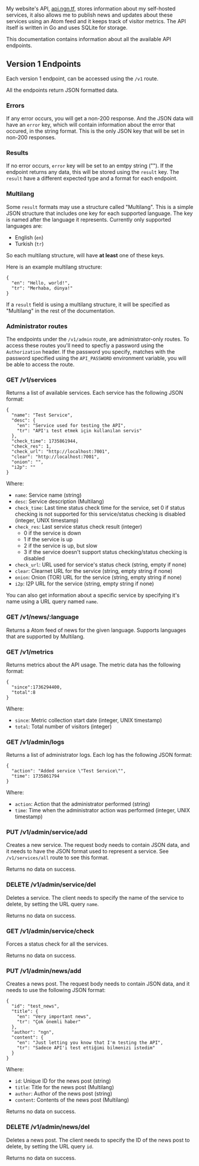 My website's API, [api.ngn.tf](https://api.ngn.tf), stores information about my
self-hosted services, it also allows me to publish news and updates about these
services using an Atom feed and it keeps track of visitor metrics. The API itself is
written in Go and uses SQLite for storage.

This documentation contains information about all the available API endpoints.

## Version 1 Endpoints
Each version 1 endpoint, can be accessed using the `/v1` route.

All the endpoints return JSON formatted data.

### Errors
If any error occurs, you will get a non-200 response. And the JSON data will have an
`error` key, which will contain information about the error that occured, in the
string format. This is the only JSON key that will be set in non-200 responses.

### Results
If no error occurs, `error` key will be set to an emtpy string (""). If the endpoint
returns any data, this will be stored using the `result` key. The `result` have a
different expected type and a format for each endpoint.

### Multilang
Some `result` formats may use a structure called "Multilang". This is a simple JSON
structure that includes one key for each supported language. The key is named after
the language it represents. Currently only supported languages are:
- English (`en`)
- Turkish (`tr`)

So each multilang structure, will have **at least** one of these keys.

Here is an example multilang structure:
```
{
  "en": "Hello, world!",
  "tr": "Merhaba, dünya!"
}
```
If a `result` field is using a multilang structure, it will be specified as "Multilang"
in the rest of the documentation.

### Administrator routes
The endpoints under the `/v1/admin` route, are administrator-only routes. To access
these routes you'll need to specfiy a password using the `Authorization` header. If
the password you specify, matches with the password specified using the `API_PASSWORD`
environment variable, you will be able to access the route.

### GET /v1/services
Returns a list of available services. Each service has the following JSON format:
```
{
  "name": "Test Service",
  "desc": {
    "en": "Service used for testing the API",
    "tr": "API'ı test etmek için kullanılan servis"
  },
  "check_time": 1735861944,
  "check_res": 1,
  "check_url": "http://localhost:7001",
  "clear": "http://localhost:7001",
  "onion": "",
  "i2p": ""
}
```
Where:
- `name`: Service name (string)
- `desc`: Service description (Multilang)
- `check_time`: Last time status check time for the service, set 0 if status checking is
not supported for this service/status checking is disabled (integer, UNIX timestamp)
- `check_res`: Last service status check result (integer)
  * 0 if the service is down
  * 1 if the service is up
  * 2 if the service is up, but slow
  * 3 if the service doesn't support status checking/status checking is disabled
- `check_url`: URL used for service's status check (string, empty if none)
- `clear`: Clearnet URL for the service (string, empty string if none)
- `onion`: Onion (TOR) URL for the service (string, empty string if none)
- `i2p`: I2P URL for the service (string, empty string if none)

You can also get information about a specific service by specifying it's name using
a URL query named `name`.

### GET /v1/news/:language
Returns a Atom feed of news for the given language. Supports languages that are supported
by Multilang.

### GET /v1/metrics
Returns metrics about the API usage. The metric data has the following format:
```
{
  "since":1736294400,
  "total":8
}
```
Where:
- `since`: Metric collection start date (integer, UNIX timestamp)
- `total`: Total number of visitors (integer)

### GET /v1/admin/logs
Returns a list of administrator logs. Each log has the following JSON format:
```
{
  "action": "Added service \"Test Service\"",
  "time": 1735861794
}
```
Where:
- `action`: Action that the administrator performed (string)
- `time`: Time when the administrator action was performed (integer, UNIX timestamp)

### PUT /v1/admin/service/add
Creates a new service. The request body needs to contain JSON data, and it needs to
have the JSON format used to represent a service. See `/v1/services/all` route to
see this format.

Returns no data on success.

### DELETE /v1/admin/service/del
Deletes a service. The client needs to specify the name of the service to delete, by
setting the URL query `name`.

Returns no data on success.

### GET /v1/admin/service/check
Forces a status check for all the services.

Returns no data on success.

### PUT /v1/admin/news/add
Creates a news post. The request body needs to contain JSON data, and it needs
to use the following JSON format:
```
{
  "id": "test_news",
  "title": {
    "en": "Very important news",
    "tr": "Çok önemli haber"
  },
  "author": "ngn",
  "content": {
    "en": "Just letting you know that I'm testing the API",
    "tr": "Sadece API'ı test ettiğimi bilmenizi istedim"
  }
}
```
Where:
- `id`: Unique ID for the news post (string)
- `title`: Title for the news post (Multilang)
- `author`: Author of the news post (string)
- `content`: Contents of the news post (Multilang)

Returns no data on success.

### DELETE /v1/admin/news/del
Deletes a news post. The client needs to specify the ID of the news post to delete,
by setting the URL query `id`.

Returns no data on success.
